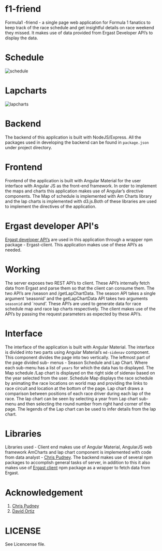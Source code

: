 # f1-friend


Formula1 -friend - a single page web application for Formula 1 fanatics to keep track of the race schedule and get insightful details on race weekend they missed. It makes use of data provided from Ergast Developer API’s to display the data.

# Schedule
![schedule](https://github.com/rishii7/f1-friend/blob/master/images/schedule.png "Schedule")

# Lapcharts
![lapcharts](https://github.com/rishii7/f1-friend/blob/master/images/lapcharts.png "Lapcharts")

# Backend

The backend of this application is built with NodeJS/Express. All the packages used in developing the backend can be found in `package.json` under project directory.

# Frontend

Frontend of the application is built with Angular Material for the user interface with Angular JS as the front-end framework. In order to implement the maps and charts this application makes use of Angular’s directive components. The Map of schedule is implemented with Am Charts library and the lap charts is implemented with d3.js.Both of these libraries are used to implement the directives of the application.

# Ergast developer API's 

[Ergast developer API’s](https://ergast.com/mrd/) are used in this application through a wrapper npm package - Ergast-client. This application makes use of these API’s as needed.

# Working

The server exposes two REST API’s to client. These API’s internally fetch data from Ergast and parse them so that the client can consume them. The two API’s are /season and /getLapChartData. The season API takes a single argument ‘seasonid’ and the getLapChartData API takes two arguments `seasonid` and `round’. These API’s are used to generate data for race schedule map and race lap charts respectively.
The client makes use of the API’s by passing the request parameters as expected by these API’s.

# Interface

The interface of the application is built with Angular Material. The interface is divided into two parts using Angular Material’s `md-sidenav` component. This component divides the page into two vertically. 
The leftmost part of the page divided sub- menus -  Season Schedule and Lap Chart. Where each sub-menu has a list of `years` for which the data has to displayed.
The Map schedule /Lap chart is displayed on the right side of sidenav based on the year selected from the user. Schedule Map displays the race schedule by animating the race locations on world map and providing the links to race circuit and location at the bottom of the page. 
Lap chart draws a comparison between positions of each race driver during each lap of the race. The lap chart can be seen by selecting a year from Lap chart sub-menu and then selecting the round number from right hand corner of the page. The legends of the Lap chart can be used to infer details from the lap chart. 


# Libraries
Libraries used - Client end makes use of Angular Material, AngularJS web framework AmCharts and lap chart component is implemented with code from data analyst -  [Chris Pudney](http://www.vislives.com/2012/03/d3-lap-charts.html). The backend makes use of several npm packages to accomplish general tasks of server, in addition to this it also makes use of [Ergast client](https://github.com/davidor/ergast-client-nodejs) npm package as a wrapper to fetch data from Ergast.

# Acknowledgement
  1. [Chris Pudney](http://www.vislives.com/2012/03/d3-lap-charts.html)
  2. [David Ortiz](https://github.com/davidor/ergast-client-nodejs)

# LICENSE
See Licencense file.
